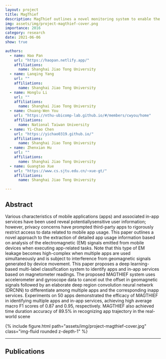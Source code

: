 ```yaml
---
layout: project
title: MagThief
description: MagThief outlines a novel monitoring system to enable the theft of sensitive app usage information without the need for user permissions on the mobile devices.
img: assets/img/project-magthief-cover.png
importance: 2016
category: research
date: 2021-06-06
show: true

authors:
  - name: Hao Pan
    url: "https://haopan.netlify.app/"
    affiliations:
      name: Shanghai Jiao Tong University
  - name: Lanqing Yang
    url: ""
    affiliations:
      name: Shanghai Jiao Tong University
  - name: Honglu Li
    url: ""
    affiliations:
      name: Shanghai Jiao Tong University
  - name: Chuang-Wen You
    url: "https://nthu-ubicomp-lab.github.io/#/members/cwyou/home"
    affiliations:
      name: National Taiwan University
  - name: Yi-Chao Chen
    url: "https://yichao0319.github.io/"
    affiliations:
      name: Shanghai Jiao Tong University
  - name: Zhenxian Hu
    url: ""
    affiliations:
      name: Shanghai Jiao Tong University
  - name: Guangtao Xue
    url: "https://www.cs.sjtu.edu.cn/~xue-gt/"
    affiliations:
      name: Shanghai Jiao Tong University

---
```



## Abstract

Various characteristics of mobile applications (apps) and associated in-app services have been used reveal potentiallysensitive user information; however, privacy concerns have prompted third-party apps to rigorously restrict access to data related to mobile app usage. This paper outlines a novel approach to the extraction of detailed app usage information based on analysis of the electromagnetic (EM) signals emitted from mobile devices when executing app-related tasks. Note that this type of EM leakage becomes high-complex when multiple apps are used simultaneously and is subject to interference from geomagnetic signals generated by device movement. This paper proposes a deep learning-based multi-label classification system to identify apps and in-app services based on magnetometer readings. The proposed MAGTHIEF system uses accelerometer and gyroscope data to cancel out the offset in geomagnetic signals followed by an elaborate deep region convolution neural network (DRCNN) to differentiate among multiple apps and the corresponding inapp services. Experiments on 50 apps demonstrated the efficacy of MAGTHIEF in identifying multiple apps and in-app services, achieving high average macro F1 scores of 0.87 and 0.95, respectively. MAGTHIEF also achieved time duration accuracy of 89.5% in recognizing app trajectory in the real-world scene

<div class="row justify-content-sm-center">
    <div class="col-sm-8 mt-3 mt-md-0">
        {% include figure.html path="assets/img/project-magthief-cover.jpg" class="img-fluid rounded z-depth-1" %}
    </div>
</div>


***

## Publications

<div hidden>
{% cite ji-tmc21 -f journal %}
{% cite pan-secon21 %}
{% cite cheng-asiaccs19 %}
{% cite zhu-ubicomp16 -f poster %}
</div>



